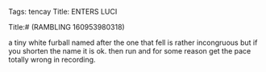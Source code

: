 Tags: tencay
Title: ENTERS LUCI
  
Title:# (RAMBLING 160953980318)  
  
 a tiny white furball named after the one that fell is rather incongruous but if you shorten the name it is ok. then run and for some reason get the pace totally wrong in recording.